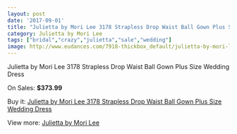 ```yaml
---
layout: post
date: '2017-09-01'
title: "Julietta by Mori Lee 3178 Strapless Drop Waist Ball Gown Plus Size Wedding Dress"
category: Julietta by Mori Lee
tags: ["bridal","crazy","julietta","sale","wedding"]
image: http://www.eudances.com/7918-thickbox_default/julietta-by-mori-lee-3178-strapless-drop-waist-ball-gown-plus-size-wedding-dress.jpg
---
```

Julietta by Mori Lee 3178 Strapless Drop Waist Ball Gown Plus Size Wedding Dress

On Sales: **$373.99**
<a href="https://www.eudances.com/en/julietta-by-mori-lee/2779-julietta-by-mori-lee-3178-strapless-drop-waist-ball-gown-plus-size-wedding-dress.html"><amp-img layout="responsive" width="600" height="600" src="//www.eudances.com/7918-thickbox_default/julietta-by-mori-lee-3178-strapless-drop-waist-ball-gown-plus-size-wedding-dress.jpg" alt="Julietta by Mori Lee 3178 Strapless Drop Waist Ball Gown Plus Size Wedding Dress 0" /></a>
<a href="https://www.eudances.com/en/julietta-by-mori-lee/2779-julietta-by-mori-lee-3178-strapless-drop-waist-ball-gown-plus-size-wedding-dress.html"><amp-img layout="responsive" width="600" height="600" src="//www.eudances.com/7922-thickbox_default/julietta-by-mori-lee-3178-strapless-drop-waist-ball-gown-plus-size-wedding-dress.jpg" alt="Julietta by Mori Lee 3178 Strapless Drop Waist Ball Gown Plus Size Wedding Dress 1" /></a>
<a href="https://www.eudances.com/en/julietta-by-mori-lee/2779-julietta-by-mori-lee-3178-strapless-drop-waist-ball-gown-plus-size-wedding-dress.html"><amp-img layout="responsive" width="600" height="600" src="//www.eudances.com/7921-thickbox_default/julietta-by-mori-lee-3178-strapless-drop-waist-ball-gown-plus-size-wedding-dress.jpg" alt="Julietta by Mori Lee 3178 Strapless Drop Waist Ball Gown Plus Size Wedding Dress 2" /></a>
<a href="https://www.eudances.com/en/julietta-by-mori-lee/2779-julietta-by-mori-lee-3178-strapless-drop-waist-ball-gown-plus-size-wedding-dress.html"><amp-img layout="responsive" width="600" height="600" src="//www.eudances.com/7920-thickbox_default/julietta-by-mori-lee-3178-strapless-drop-waist-ball-gown-plus-size-wedding-dress.jpg" alt="Julietta by Mori Lee 3178 Strapless Drop Waist Ball Gown Plus Size Wedding Dress 3" /></a>
<a href="https://www.eudances.com/en/julietta-by-mori-lee/2779-julietta-by-mori-lee-3178-strapless-drop-waist-ball-gown-plus-size-wedding-dress.html"><amp-img layout="responsive" width="600" height="600" src="//www.eudances.com/7919-thickbox_default/julietta-by-mori-lee-3178-strapless-drop-waist-ball-gown-plus-size-wedding-dress.jpg" alt="Julietta by Mori Lee 3178 Strapless Drop Waist Ball Gown Plus Size Wedding Dress 4" /></a>

Buy it: [Julietta by Mori Lee 3178 Strapless Drop Waist Ball Gown Plus Size Wedding Dress](https://www.eudances.com/en/julietta-by-mori-lee/2779-julietta-by-mori-lee-3178-strapless-drop-waist-ball-gown-plus-size-wedding-dress.html "Julietta by Mori Lee 3178 Strapless Drop Waist Ball Gown Plus Size Wedding Dress")

View more: [Julietta by Mori Lee](https://www.eudances.com/en/43-julietta-by-mori-lee "Julietta by Mori Lee")